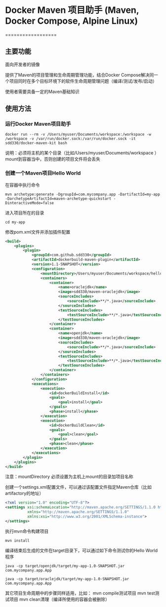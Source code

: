 # Docker Maven 项目助手 (Maven, Docker Compose, Alpine Linux)
==================

## 主要功能 ##

面向开发者的镜像

提供了Maven的项目管理和生命周期管理功能，结合Docker Compose解决同一个项目同时在多个目标环境下的软件生命周期管理问题（编译/测试/发布/启动）

使用者需要具备一定的Maven基础知识

## 使用方法 ##

### 运行Docker Maven项目助手 ###
```shell
docker run --rm -v /Users/myuser/Documents/workspace:/workspace -w /workspace -v /var/run/docker.sock:/var/run/docker.sock -it sdd330/docker-maven-kit bash
```

说明：必须将主机的某个目录（比如/Users/myuser/Documents/workspace
 ）mount到容器当中，否则创建的项目文件将会丢失

### 创建一个Maven项目Hello World ###

在容器中执行命令
```shell
mvn archetype:generate -DgroupId=com.mycompany.app -DartifactId=my-app -DarchetypeArtifactId=maven-archetype-quickstart -DinteractiveMode=false
```

进入项目所在的目录
```shell
cd my-app
```

修改pom.xml文件并添加插件配置
```xml
<build>
	<plugins>
		<plugin>
			<groupId>com.github.sdd330</groupId>
			<artifactId>dockerbuild-maven-plugin</artifactId>
			<version>1.1-SNAPSHOT</version>
			<configuration>
				<mountDirectory>/Users/myuser/Documents/workspace/hello</mountDirectory>
				<containers>
					<container>
						<name>oraclejdk</name>
						<image>sdd330/maven-oraclejdk</image>
						<sourceIncludes>
							<sourceInclude>**/*.java</sourceInclude>
						</sourceIncludes>
						<testSourceIncludes>
							<testSourceInclude>**/*.java</testSourceInclude>
						</testSourceIncludes>
					</container>
					<container>
						<name>openjdk</name>
						<image>sdd330/maven-oraclejdk</image>
						<sourceIncludes>
							<sourceInclude>**/*.java</sourceInclude>
						</sourceIncludes>
						<testSourceIncludes>
							<testSourceInclude>**/*.java</testSourceInclude>
						</testSourceIncludes>
					</container>
				</containers>
			</configuration>
			<executions>
				<execution>
					<id>dockerBuildInstall</id>
					<goals>
						<goal>install</goal>
					</goals>
					<phase>install</phase>
				</execution>
				<execution>
					<id>dockerBuildClean</id>
					<goals>
						<goal>clean</goal>
					</goals>
					<phase>clean</phase>
				</execution>
			</executions>
		</plugin>
	</plugins>
</build>
```

注意：mountDirectory 必须设置为主机上mount的目录加项目名称

创建一个settings.xml配置文件，可以通过该配置文件指定Maven仓库（比如artifactory的地址）
```xml
<?xml version="1.0" encoding="UTF-8"?>
<settings xsi:schemaLocation="http://maven.apache.org/SETTINGS/1.1.0 http://maven.apache.org/xsd/settings-1.1.0.xsd"
          xmlns="http://maven.apache.org/SETTINGS/1.1.0"
          xmlns:xsi="http://www.w3.org/2001/XMLSchema-instance">
</settings>
```

执行mvn命令构建项目
```shell
mvn install
```

编译结束后生成的文件在target目录下，可以通过如下命令测试你的Hello World程序
```shell
java -cp target/openjdk/target/my-app-1.0-SNAPSHOT.jar com.mycompany.app.App
```
```shell
java -cp target/oraclejdk/target/my-app-1.0-SNAPSHOT.jar com.mycompany.app.App
```

其它项目生命周期中的步骤同样适用，比如：
mvn compile测试项目
mvn test测试项目
mvn clean清理（编译所使用的容器会被删除）
